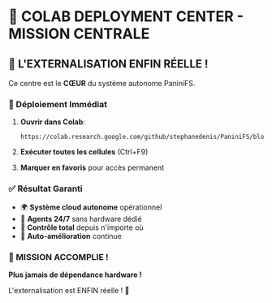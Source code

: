 # 🚀 COLAB DEPLOYMENT CENTER - MISSION CENTRALE

## 🎯 L'EXTERNALISATION ENFIN RÉELLE !

Ce centre est le **CŒUR** du système autonome PaniniFS.

### 🚀 Déploiement Immédiat

1. **Ouvrir dans Colab**:
   ```
   https://colab.research.google.com/github/stephanedenis/PaniniFS/blob/master/COLAB_DEPLOYMENT_CENTER/COLAB_DEPLOYMENT_CENTER.ipynb
   ```

2. **Exécuter toutes les cellules** (Ctrl+F9)

3. **Marquer en favoris** pour accès permanent

### ✅ Résultat Garanti

- 🌍 **Système cloud autonome** opérationnel
- 🤖 **Agents 24/7** sans hardware dédié  
- 📱 **Contrôle total** depuis n'importe où
- 🔄 **Auto-amélioration** continue

### 🎉 MISSION ACCOMPLIE !

**Plus jamais de dépendance hardware !**

L'externalisation est ENFIN réelle ! 🚀
